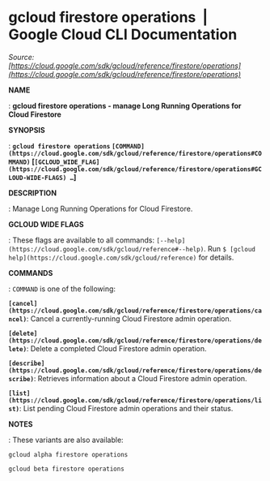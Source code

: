 # gcloud firestore operations  |  Google Cloud CLI Documentation

*Source: [https://cloud.google.com/sdk/gcloud/reference/firestore/operations](https://cloud.google.com/sdk/gcloud/reference/firestore/operations)*

**NAME**

: **gcloud firestore operations - manage Long Running Operations for Cloud Firestore**

**SYNOPSIS**

: **`gcloud firestore operations` `[COMMAND](https://cloud.google.com/sdk/gcloud/reference/firestore/operations#COMMAND)` [`[GCLOUD_WIDE_FLAG](https://cloud.google.com/sdk/gcloud/reference/firestore/operations#GCLOUD-WIDE-FLAGS) …`]**

**DESCRIPTION**

: Manage Long Running Operations for Cloud Firestore.

**GCLOUD WIDE FLAGS**

: These flags are available to all commands: `[--help](https://cloud.google.com/sdk/gcloud/reference#--help)`.
Run `$ [gcloud help](https://cloud.google.com/sdk/gcloud/reference)` for details.

**COMMANDS**

: ``COMMAND`` is one of the following:

**`[cancel](https://cloud.google.com/sdk/gcloud/reference/firestore/operations/cancel)`**:
Cancel a currently-running Cloud Firestore admin operation.

**`[delete](https://cloud.google.com/sdk/gcloud/reference/firestore/operations/delete)`**:
Delete a completed Cloud Firestore admin operation.

**`[describe](https://cloud.google.com/sdk/gcloud/reference/firestore/operations/describe)`**:
Retrieves information about a Cloud Firestore admin operation.

**`[list](https://cloud.google.com/sdk/gcloud/reference/firestore/operations/list)`**:
List pending Cloud Firestore admin operations and their status.

**NOTES**

: These variants are also available:

```
gcloud alpha firestore operations
```

```
gcloud beta firestore operations
```